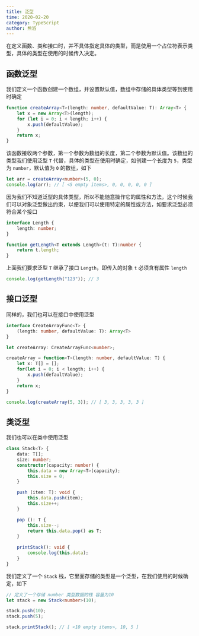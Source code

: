 ```yaml
---
title: 泛型
time: 2020-02-20
category: TypeScript
author: 熊滔
---
```


在定义函数、类和接口时，并不具体指定具体的类型，而是使用一个占位符表示类型，具体的类型在使用的时候传入决定。

## 函数泛型

我们定义一个函数创建一个数组，并设置默认值，数组中存储的具体类型等到使用时确定

```typescript
function createArray<T>(length: number, defaultValue: T): Array<T> {
    let x = new Array<T>(length);
    for (let i = 0; i < length; i++) {
        x.push(defaultValue);
    }
    return x;
}
```

该函数接收两个参数，第一个参数为数组的长度，第二个参数为默认值。该数组的类型我们使用泛型 `T` 代替，具体的类型在使用时确定，如创建一个长度为 `5`，类型为 `number`，默认值为 `0` 的数组，如下

```typescript
let arr = createArray<number>(5, 0);
console.log(arr); // [ <5 empty items>, 0, 0, 0, 0, 0 ]
```

因为我们不知道泛型的具体类型，所以不能随意操作它的属性和方法，这个时候我们可以对象泛型做出约束，以便我们可以使用特定的属性或方法，如要求泛型必须符合某个接口

```typescript
interface Length {
    length: number;
}

function getLength<T extends Length>(t: T):number {
    return t.length;
}
```

上面我们要求泛型 `T` 继承了接口 `Length`，即传入的对象 `t` 必须含有属性 `length`

```typescript
console.log(getLength("123")); // 3
```

## 接口泛型

同样的，我们也可以在接口中使用泛型

```typescript
interface CreateArrayFunc<T> {
    (length: number, defaultValue: T): Array<T>
}

let createArray: CreateArrayFunc<number>;

createArray = function<T>(length: number, defaultValue: T) {
    let x: T[] = [];
    for(let i = 0; i < length; i++) {
        x.push(defaultValue);
    }
    return x;
}

console.log(createArray(5, 3)); // [ 3, 3, 3, 3, 3 ]
```

## 类泛型

我们也可以在类中使用泛型

```typescript
class Stack<T> {
    data: T[];
    size: number;
    constructor(capacity: number) {
        this.data = new Array<T>(capacity);
        this.size = 0;
    }

    push (item: T): void {
        this.data.push(item);
        this.size++;
    }

    pop (): T {
        this.size--;
        return this.data.pop() as T;
    }
    
    printStack(): void {
        console.log(this.data);
    }
}
```

我们定义了一个 `Stack` 栈，它里面存储的类型是一个泛型，在我们使用的时候确定，如下

```typescript
// 定义了一个存储 number 类型数据的栈 容量为10
let stack = new Stack<number>(10); 

stack.push(10);
stack.push(5);

stack.printStack(); // [ <10 empty items>, 10, 5 ]
```

<Disqus />